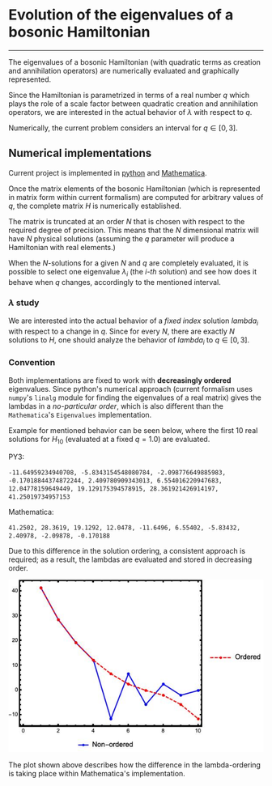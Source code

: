 # Evolution of the eigenvalues of a bosonic Hamiltonian

___

The eigenvalues of a bosonic Hamiltonian (with quadratic terms as creation and annihilation operators) are numerically evaluated and graphically represented.

Since the Hamiltonian is parametrized in terms of a real number $q$ which plays the role of a scale factor between quadratic creation and annihilation operators, we are interested in the actual behavior of $\lambda$ with respect to $q$.

Numerically, the current problem considers an interval for $q\in[0,3]$.

## Numerical implementations

Current project is implemented in [python]() and [Mathematica](https://www.wolframcloud.com/).

Once the matrix elements of the bosonic Hamiltonian (which is represented in matrix form within current formalism) are computed for arbitrary values of $q$, the complete matrix $H$ is numerically established.

The matrix is truncated at an order $N$ that is chosen with respect to the required degree of precision. This means that the $N$ dimensional matrix will have $N$ physical solutions (assuming the $q$ parameter will produce a Hamiltonian with real elements.)

When the $N$-solutions for a given $N$ and $q$ are completely evaluated, it is possible to select one eigenvalue $\lambda_i$ (the *i-th* solution) and see how does it behave when $q$ changes, accordingly to the mentioned interval.

### $\lambda$ study

We are interested into the actual behavior of a *fixed index* solution $lambda_i$ with respect to a change in $q$. Since for every $N$, there are exactly $N$ solutions to $H$, one should analyze the behavior of $lambda_i$ to $q\in[0,3]$.

### Convention

Both implementations are fixed to work with **decreasingly ordered** eigenvalues. Since python's numerical approach (current formalism uses `numpy`'s `linalg` module for finding the eigenvalues of a real matrix) gives the lambdas in a *no-particular order*, which is also different than the `Mathematica`'s `Eigenvalues` implementation.

Example for mentioned behavior can be seen below, where the first 10 real solutions for $H_{10}$ (evaluated at a fixed $q=1.0$) are evaluated.

PY3:

```
-11.64959234940708, -5.8343154548080784, -2.098776649885983, -0.17018844374872244, 2.409780909343013, 6.554016220947683, 12.04778159649449, 19.129175394578915, 28.361921426914197, 41.25019734957153
```

Mathematica:

```
41.2502, 28.3619, 19.1292, 12.0478, -11.6496, 6.55402, -5.83432, 2.40978, -2.09878, -0.170188
```

Due to this difference in the solution ordering, a consistent approach is required; as a result, the lambdas are evaluated and stored in decreasing order.

![](lambda_comparison.jpeg)

The plot shown above describes how the difference in the lambda-ordering is taking place within Mathematica's implementation.